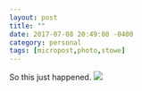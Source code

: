 ```yaml
---
layout: post
title: ""
date: 2017-07-08 20:49:08 -0400
category: personal
tags: [micropost,photo,stowe]
---
```


So this just happened. ![](https://thecave-com.s3.amazonaws.com/Photo-2017-07-08-20-45-FiIh3yTfmG78FqogSSFa.jpg)

